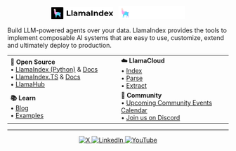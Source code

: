 <p align="center" float="left">
  <img alt="LlamaIndex Logo" src="https://raw.githubusercontent.com/run-llama/.github/refs/heads/main/logos/llamaindex-dark.png" width="28%"/>
  &nbsp;
  <img alt="LlamaIndex Framework" src="https://raw.githubusercontent.com/run-llama/.github/refs/heads/main/logos/llamaindex-light.png#gh-dark-mode-only" width="30%"/>
</p>

Build LLM-powered agents over your data. LlamaIndex provides the tools to implement composable AI systems that are easy to use, customize, extend and ultimately deploy to production.

<table width="100%">
  <tr>
    <td width="50%"><strong>🦙 Open Source</strong><br>• <a href="https://github.com/run-llama/llama_index/">LlamaIndex (Python)</a> & <a href="https://docs.llamaindex.ai/en/stable/?utm_source=github&utm_medium=org_card">Docs</a><br>• <a href="http://github.com/run-llama/LlamaIndexTS">LlamaIndex.TS</a> & <a href="https://ts.llamaindex.ai/?utm_source=github&utm_medium=org_card">Docs</a><br>• <a href="https://llamahub.ai/">LlamaHub</a></td>
    <td width="50%"><strong>☁️ LlamaCloud</strong><br>• <a href="https://www.llamaindex.ai/enterprise?utm_source=github&utm_medium=org_card">Index</a><br>• <a href="https://www.llamaindex.ai/llamaparse?utm_source=github&utm_medium=org_card">Parse</a><br>• <a href="https://www.llamaindex.ai/llamaextract?utm_source=github&utm_medium=org_card">Extract</a></td>
  </tr>
  <tr>
    <td width="50%"><strong>📚 Learn</strong><br>• <a href="https://lamaindex.ai/blog/?utm_source=github&utm_medium=org_card">Blog</a><br>• <a href="https://docs.llamaindex.ai/en/stable/examples/?utm_source=github&utm_medium=org_card">Examples</a></td>
    <td width="50%"><strong>💜 Community</strong><br>• <a href="https://lu.ma/llamaindex?k=c">Upcoming Community Events Calendar</a><br>• <a href="https://discord.gg/dyXhYTy5pu">Join us on Discord</a></td>
  </tr>
</table>

---

<div align="center">
  <a href="https://twitter.com/llama_index" target="_blank">
    <img src="https://img.shields.io/badge/X/Twitter-000000?style=for-the-badge&logo=x&logoColor=white" alt="X"/>
  </a>
  <a href="https://www.linkedin.com/company/llamaindex" target="_blank">
    <img src="https://img.shields.io/badge/LinkedIn-0077B5?style=for-the-badge&logo=linkedin&logoColor=white" alt="LinkedIn" />
  </a>
  <a href="https://www.youtube.com/@llamaindex" target="_blank">
    <img src="https://img.shields.io/badge/YouTube-FF0000?style=for-the-badge&logo=youtube&logoColor=white" alt="YouTube" />
  </a>
</div>


